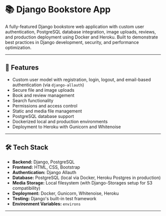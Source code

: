 # 📚 Django Bookstore App

A fully-featured Django bookstore web application with custom user authentication, PostgreSQL database integration, image uploads, reviews, and production deployment using Docker and Heroku. Built to demonstrate best practices in Django development, security, and performance optimization.

---

## 🚀 Features

- Custom user model with registration, login, logout, and email-based authentication (via `django-allauth`)
- Secure file and image uploads
- Book and review management
- Search functionality
- Permissions and access control
- Static and media file management
- PostgreSQL database support
- Dockerized local and production environments
- Deployment to Heroku with Gunicorn and Whitenoise

---

## 🛠️ Tech Stack

- **Backend:** Django, PostgreSQL
- **Frontend:** HTML, CSS, Bootstrap
- **Authentication:** Django Allauth
- **Database:** PostgreSQL (local via Docker, Heroku Postgres in production)
- **Media Storage:** Local filesystem (with Django-Storages setup for S3 compatibility)
- **Deployment:** Docker, Gunicorn, Whitenoise, Heroku
- **Testing:** Django's built-in test framework
- **Environment Variables:** `environs`

---
